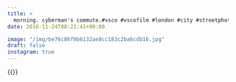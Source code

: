 ```yaml
---
title: >
  morning. cyberman's commute.#vsco #vscofilm #london #city #streetphotography #commute #candid
date: 2016-11-24T08:21:41+00:00

image: "/img/be76c86f0b6132ae8cc183c2ba6cdb16.jpg"
draft: false
instagram: true
---
```


{{<photo src="/img/be76c86f0b6132ae8cc183c2ba6cdb16.jpg">}}
